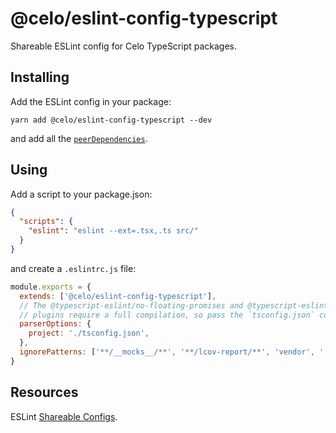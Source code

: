 # @celo/eslint-config-typescript

Shareable ESLint config for Celo TypeScript packages.

## Installing

Add the ESLint config in your package:

```
yarn add @celo/eslint-config-typescript --dev
```

and add all the [`peerDependencies`](./packages.json).

## Using

Add a script to your package.json:

```json
{
  "scripts": {
    "eslint": "eslint --ext=.tsx,.ts src/"
  }
}
```

and create a `.eslintrc.js` file:

```js
module.exports = {
  extends: ['@celo/eslint-config-typescript'],
  // The @typescript-eslint/no-floating-promises and @typescript-eslint/no-misused-promises
  // plugins require a full compilation, so pass the `tsconfig.json` config file.
  parserOptions: {
    project: './tsconfig.json',
  },
  ignorePatterns: ['**/__mocks__/**', '**/lcov-report/**', 'vendor', '.bundle'],
}
```

## Resources

ESLint [Shareable Configs](https://eslint.org/docs/developer-guide/shareable-configs).
